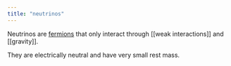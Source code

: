 ```yaml
---
title: "neutrinos"
---
```

Neutrinos are [fermions](https://astrosw.github.io/quartz/particle-physics/elementary-particles/fermions) that only interact through [[weak interactions]] and [[gravity]].

They are electrically neutral and have very small rest mass.